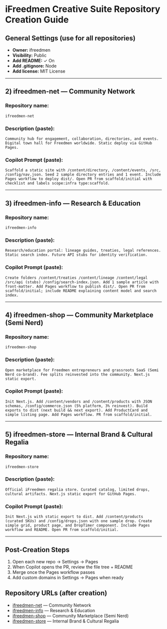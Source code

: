 # iFreedmen Creative Suite Repository Creation Guide

## General Settings (use for all repositories)

- **Owner:** ifreedmen
- **Visibility:** Public  
- **Add README:** ✓ On
- **Add .gitignore:** Node
- **Add license:** MIT License

---


## 2) ifreedmen-net — Community Network

### Repository name:
```
ifreedmen-net
```

### Description (paste):
```
Community hub for engagement, collaboration, directories, and events. Digital town hall for Freedmen worldwide. Static deploy via GitHub Pages.
```

### Copilot Prompt (paste):
```
Scaffold a static site with /content/directory, /content/events, /src, /config/nav.json. Seed 2 sample directory entries and 1 event. Include Pages workflow to deploy dist/. Open PR from scaffold/initial with checklist and labels scope:infra type:scaffold.
```

---

## 3) ifreedmen-info — Research & Education

### Repository name:
```
ifreedmen-info
```

### Description (paste):
```
Research/education portal: lineage guides, treaties, legal references. Static search index. Future API stubs for identity verification.
```

### Copilot Prompt (paste):
```
Create folders /content/treaties /content/lineage /content/legal /src/api (stubs) /config/search-index.json. Add 1 sample article with front-matter. Add Pages workflow to publish dist/. Open PR from scaffold/initial; include README explaining content model and search index.
```

---

## 4) ifreedmen-shop — Community Marketplace (Semi Nerd)

### Repository name:
```
ifreedmen-shop
```

### Description (paste):
```
Open marketplace for Freedmen entrepreneurs and grassroots SaaS (Semi Nerd co-brand). Fee splits reinvested into the community. Next.js static export.
```

### Copilot Prompt (paste):
```
Init Next.js. Add /content/vendors and /content/products with JSON schemas, /config/commerce.json (5% platform, 3% reinvest). Build exports to dist (next build && next export). Add ProductCard and simple listing page. Add Pages workflow. PR from scaffold/initial.
```

---

## 5) ifreedmen-store — Internal Brand & Cultural Regalia

### Repository name:
```
ifreedmen-store
```

### Description (paste):
```
Official iFreedmen regalia store. Curated catalog, limited drops, cultural artifacts. Next.js static export for GitHub Pages.
```

### Copilot Prompt (paste):
```
Init Next.js with static export to dist. Add /content/products (curated SKUs) and /config/drops.json with one sample drop. Create simple grid, product page, and DropTimer component. Include Pages workflow and README. Open PR from scaffold/initial.
```

---


## Post-Creation Steps

1. Open each new repo → Settings → Pages
2. When Copilot opens the PR, review the file tree + README  
3. Merge once the Pages workflow passes
4. Add custom domains in Settings → Pages when ready

## Repository URLs (after creation)

- [ifreedmen-net](https://github.com/ifreedmen/ifreedmen-net) — Community Network
- [ifreedmen-info](https://github.com/ifreedmen/ifreedmen-info) — Research & Education
- [ifreedmen-shop](https://github.com/ifreedmen/ifreedmen-shop) — Community Marketplace (Semi Nerd)
- [ifreedmen-store](https://github.com/ifreedmen/ifreedmen-store) — Internal Brand & Cultural Regalia
